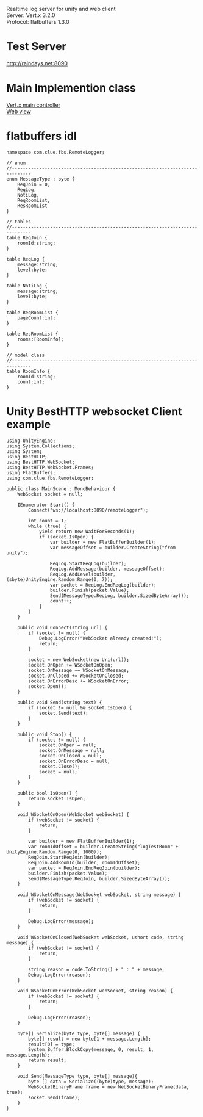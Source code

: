Realtime log server for unity and web client<br/>
Server: Vert.x 3.2.0<br/>
Protocol: flatbuffers 1.3.0<br/>

# Test Server
http://raindays.net:8090

# Main Implemention class
<a href="https://github.com/Raindayus/vertx-log-server/blob/master/src/main/java/com/clue/controller/RemoteLoggerController.java">Vert.x main controller</a><br/>
<a href="https://github.com/Raindayus/vertx-log-server/blob/master/src/main/resources/webroot/assets/js/list.js">Web view</a>

# flatbuffers idl
    namespace com.clue.fbs.RemoteLogger;

    // enum
    //-----------------------------------------------------------------------------
    enum MessageType : byte {
        ReqJoin = 0,
        ReqLog,
        NotiLog,
        ReqRoomList,
        ResRoomList
    }

    // tables
    //-----------------------------------------------------------------------------
    table ReqJoin {
        roomId:string;
    }

    table ReqLog {
        message:string;
        level:byte;
    }

    table NotiLog {
        message:string;
        level:byte;
    }

    table ReqRoomList {
        pageCount:int;
    }

    table ResRoomList {
        rooms:[RoomInfo];
    }

    // model class
    //-----------------------------------------------------------------------------
    table RoomInfo {
        roomId:string;
        count:int;
    }


# Unity BestHTTP websocket Client example

    using UnityEngine;
    using System.Collections;
    using System;
    using BestHTTP;
    using BestHTTP.WebSocket;
    using BestHTTP.WebSocket.Frames;
    using FlatBuffers;
    using com.clue.fbs.RemoteLogger;

    public class MainScene : MonoBehaviour {
        WebSocket socket = null;

        IEnumerator Start() {
            Connect("ws://localhost:8090/remoteLogger");

            int count = 1;
            while (true) {
                yield return new WaitForSeconds(1);
                if (socket.IsOpen) {
                    var builder = new FlatBufferBuilder(1);
                    var messageOffset = builder.CreateString("from unity");

                    ReqLog.StartReqLog(builder);
                    ReqLog.AddMessage(builder, messageOffset);
                    ReqLog.AddLevel(builder, (sbyte)UnityEngine.Random.Range(0, 7));
                    var packet = ReqLog.EndReqLog(builder);
                    builder.Finish(packet.Value);
                    Send(MessageType.ReqLog, builder.SizedByteArray());
                    count++;
                }
            }
        }

        public void Connect(string url) {
            if (socket != null) {
                Debug.LogError("WebSocket already created!");
                return;
            }

            socket = new WebSocket(new Uri(url));
            socket.OnOpen += WSocketOnOpen;
            socket.OnMessage += WSocketOnMessage;
            socket.OnClosed += WSocketOnClosed;
            socket.OnErrorDesc += WSocketOnError;
            socket.Open();
        }

        public void Send(string text) {
            if (socket != null && socket.IsOpen) {
                socket.Send(text);
            }
        }

        public void Stop() {
            if (socket != null) {
                socket.OnOpen = null;
                socket.OnMessage = null;
                socket.OnClosed = null;
                socket.OnErrorDesc = null;
                socket.Close();
                socket = null;
            }
        }

        public bool IsOpen() {
            return socket.IsOpen;
        }

        void WSocketOnOpen(WebSocket webSocket) {
            if (webSocket != socket) {
                return;
            }

            var builder = new FlatBufferBuilder(1);
            var roomIdOffset = builder.CreateString("logTestRoom" + UnityEngine.Random.Range(0, 1000));
            ReqJoin.StartReqJoin(builder);
            ReqJoin.AddRoomId(builder, roomIdOffset);
            var packet = ReqJoin.EndReqJoin(builder);
            builder.Finish(packet.Value);
            Send(MessageType.ReqJoin, builder.SizedByteArray());
        }

        void WSocketOnMessage(WebSocket webSocket, string message) {
            if (webSocket != socket) {
                return;
            }

            Debug.LogError(message);
        }

        void WSocketOnClosed(WebSocket webSocket, ushort code, string message) {
            if (webSocket != socket) {
                return;
            }

            string reason = code.ToString() + " : " + message;
            Debug.LogError(reason);
        }

        void WSocketOnError(WebSocket webSocket, string reason) {
            if (webSocket != socket) {
                return;
            }

            Debug.LogError(reason);
        }

        byte[] Serialize(byte type, byte[] message) {
            byte[] result = new byte[1 + message.Length];
            result[0] = type;
            System.Buffer.BlockCopy(message, 0, result, 1, message.Length);
            return result;
        }

        void Send(MessageType type, byte[] message){
            byte [] data = Serialize((byte)type, message);
            WebSocketBinaryFrame frame = new WebSocketBinaryFrame(data, true);
            socket.Send(frame);
        }
    }

